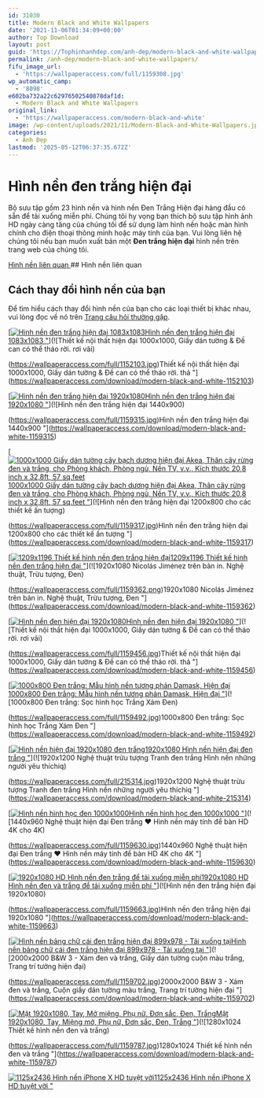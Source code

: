```yaml
---
id: 31030
title: Modern Black and White Wallpapers
date: '2021-11-06T01:34:09+00:00'
author: Top Download
layout: post
guid: 'https://Tophinhanhdep.com/anh-dep/modern-black-and-white-wallpapers/'
permalink: /anh-dep/modern-black-and-white-wallpapers/
fifu_image_url:
  - 'https://wallpaperaccess.com/full/1159308.jpg'
wp_automatic_camp:
  - '8098'
e602ba732a22c62976502540878daf1d:
  - Modern Black and White Wallpapers
original_link:
  - 'https://wallpaperaccess.com/modern-black-and-white'
image: /wp-content/uploads/2021/11/Modern-Black-and-White-Wallpapers.jpg
categories:
  - Ảnh Đẹp
lastmod: '2025-05-12T06:37:35.672Z'
---
```

# Hình nền đen trắng hiện đại

Bộ sưu tập gồm 23 hình nền và hình nền Đen Trắng Hiện đại hàng đầu có sẵn để tải xuống miễn phí. Chúng tôi hy vọng bạn thích bộ sưu tập hình ảnh HD ngày càng tăng của chúng tôi để sử dụng làm hình nền hoặc màn hình chính cho điện thoại thông minh hoặc máy tính của bạn. Vui lòng liên hệ chúng tôi nếu bạn muốn xuất bản một **Đen trắng hiện đại** hình nền trên trang web của chúng tôi.

[Hình nền liên quan ](#related) ## Hình nền liên quan

## Cách thay đổi hình nền của bạn

Để tìm hiểu cách thay đổi hình nền của bạn cho các loại thiết bị khác nhau, vui lòng đọc về nó trên [Trang câu hỏi thường gặp](https://tophinhanhdep.com/faq/).

  
[[![Hình nền đen trắng hiện đại 1083x1083](https://wallpaperaccess.com/full/1159308.jpg)Hình nền đen trắng hiện đại 1083x1083 "](https://wallpaperaccess.com/download/modern-black-and-white-1159308)](![Thiết kế nội thất hiện đại 1000x1000, Giấy dán tường & Đề can có thể tháo rời.  rơi vãi)

(https://wallpaperaccess.com/full/1152103.jpg)Thiết kế nội thất hiện đại 1000x1000, Giấy dán tường &amp; Đề can có thể tháo rời. thả "](https://wallpaperaccess.com/download/modern-black-and-white-1152103)

[[![Hình nền đen trắng hiện đại 1920x1080](https://wallpaperaccess.com/full/1159310.jpg)Hình nền đen trắng hiện đại 1920x1080 "](https://wallpaperaccess.com/download/modern-black-and-white-1159310)](![Hình nền đen trắng hiện đại 1440x900)

(https://wallpaperaccess.com/full/1159315.jpg)Hình nền đen trắng hiện đại 1440x900 "](https://wallpaperaccess.com/download/modern-black-and-white-1159315)

[[![1000x1000 Giấy dán tường cây bạch dương hiện đại Akea, Thân cây rừng đen và trắng, cho Phòng khách, Phòng ngủ, Nền TV, v.v., Kích thước 20,8 inch x 32,8ft, 57 sq.feet](https://wallpaperaccess.com/full/1153379.jpg)1000x1000 Giấy dán tường cây bạch dương hiện đại Akea, Thân cây rừng đen và trắng, cho Phòng khách, Phòng ngủ, Nền TV, v.v., Kích thước 20,8 inch x 32,8ft, 57 sq.feet "](https://wallpaperaccess.com/download/modern-black-and-white-1153379)](![Hình nền đen trắng hiện đại 1200x800 cho các thiết kế ấn tượng)

(https://wallpaperaccess.com/full/1159317.jpg)Hình nền đen trắng hiện đại 1200x800 cho các thiết kế ấn tượng "](https://wallpaperaccess.com/download/modern-black-and-white-1159317)

[[![1209x1196 Thiết kế hình nền đen trắng hiện đại](https://wallpaperaccess.com/full/1159321.jpg)1209x1196 Thiết kế hình nền đen trắng hiện đại "](https://wallpaperaccess.com/download/modern-black-and-white-1159321)](![1920x1080 Nicolás Jiménez trên bản in.  Nghệ thuật, Trừu tượng, Đen)

(https://wallpaperaccess.com/full/1159362.png)1920x1080 Nicolás Jiménez trên bản in. Nghệ thuật, Trừu tượng, Đen "](https://wallpaperaccess.com/download/modern-black-and-white-1159362)

[[![Hình nền đen hiện đại 1920x1080](https://wallpaperaccess.com/full/1159441.jpg)Hình nền đen hiện đại 1920x1080 "](https://wallpaperaccess.com/download/modern-black-and-white-1159441)](![Thiết kế nội thất hiện đại 1000x1000, Giấy dán tường & Đề can có thể tháo rời.  rơi vãi)

(https://wallpaperaccess.com/full/1159456.jpg)Thiết kế nội thất hiện đại 1000x1000, Giấy dán tường &amp; Đề can có thể tháo rời. thả "](https://wallpaperaccess.com/download/modern-black-and-white-1159456)

[[![1000x800 Đen trắng: Mẫu hình nền tương phản Damask, Hiện đại](https://wallpaperaccess.com/full/1159461.jpg)1000x800 Đen trắng: Mẫu hình nền tương phản Damask, Hiện đại "](https://wallpaperaccess.com/download/modern-black-and-white-1159461)](![1000x800 Đen trắng: Sọc hình học Trắng Xám Đen)

(https://wallpaperaccess.com/full/1159492.jpg)1000x800 Đen trắng: Sọc hình học Trắng Xám Đen "](https://wallpaperaccess.com/download/modern-black-and-white-1159492)

[[![Hình nền hiện đại 1920x1080 đen trắng](https://wallpaperaccess.com/full/1159496.png)1920x1080 Hình nền hiện đại đen trắng "](https://wallpaperaccess.com/download/modern-black-and-white-1159496)](![1920x1200 Nghệ thuật trừu tượng Tranh đen trắng Hình nền những người yêu thíchiq)

(https://wallpaperaccess.com/full/215314.jpg)1920x1200 Nghệ thuật trừu tượng Tranh đen trắng Hình nền những người yêu thíchiq "](https://wallpaperaccess.com/download/modern-black-and-white-215314)

[[![Hình nền hình học đen 1000x1000](https://wallpaperaccess.com/full/1159621.jpg)Hình nền hình học đen 1000x1000 "](https://wallpaperaccess.com/download/modern-black-and-white-1159621)](![1440x960 Nghệ thuật hiện đại Đen trắng ❤ Hình nền máy tính để bàn HD 4K cho 4K)

(https://wallpaperaccess.com/full/1159630.jpg)1440x960 Nghệ thuật hiện đại Đen trắng ❤ Hình nền máy tính để bàn HD 4K cho 4K "](https://wallpaperaccess.com/download/modern-black-and-white-1159630)

[[![1920x1080 HD Hình nền đen trắng để tải xuống miễn phí](https://wallpaperaccess.com/full/1159645.jpg)1920x1080 HD Hình nền đen và trắng để tải xuống miễn phí "](https://wallpaperaccess.com/download/modern-black-and-white-1159645)](![Hình nền đen trắng hiện đại 1920x1080)

(https://wallpaperaccess.com/full/1159663.jpg)Hình nền đen trắng hiện đại 1920x1080 "](https://wallpaperaccess.com/download/modern-black-and-white-1159663)

[[![Hình nền bảng chữ cái đen trắng hiện đại 899x978 - Tải xuống tại](https://wallpaperaccess.com/full/1159697.png)Hình nền bảng chữ cái đen trắng hiện đại 899x978 - Tải xuống tại "](https://wallpaperaccess.com/download/modern-black-and-white-1159697)](![2000x2000 B&W 3 - Xám đen và trắng, Giấy dán tường cuộn màu trắng, Trang trí tường hiện đại)

(https://wallpaperaccess.com/full/1159702.jpg)2000x2000 B&amp;W 3 - Xám đen và trắng, Cuộn giấy dán tường màu trắng, Trang trí tường hiện đại "](https://wallpaperaccess.com/download/modern-black-and-white-1159702)

[[![Mặt 1920x1080, Tay, Mở miệng, Phụ nữ, Đơn sắc, Đen, Trắng](https://wallpaperaccess.com/full/1159778.jpg)Mặt 1920x1080, Tay, Miệng mở, Phụ nữ, Đơn sắc, Đen, Trắng "](https://wallpaperaccess.com/download/modern-black-and-white-1159778)](![1280x1024 Thiết kế hình nền đen và trắng)

(https://wallpaperaccess.com/full/1159787.jpg)1280x1024 Thiết kế hình nền đen và trắng "](https://wallpaperaccess.com/download/modern-black-and-white-1159787)

[![1125x2436 Hình nền iPhone X HD tuyệt vời](https://wallpaperaccess.com/full/215405.jpg)1125x2436 Hình nền iPhone X HD tuyệt vời "](https://wallpaperaccess.com/download/modern-black-and-white-215405)
